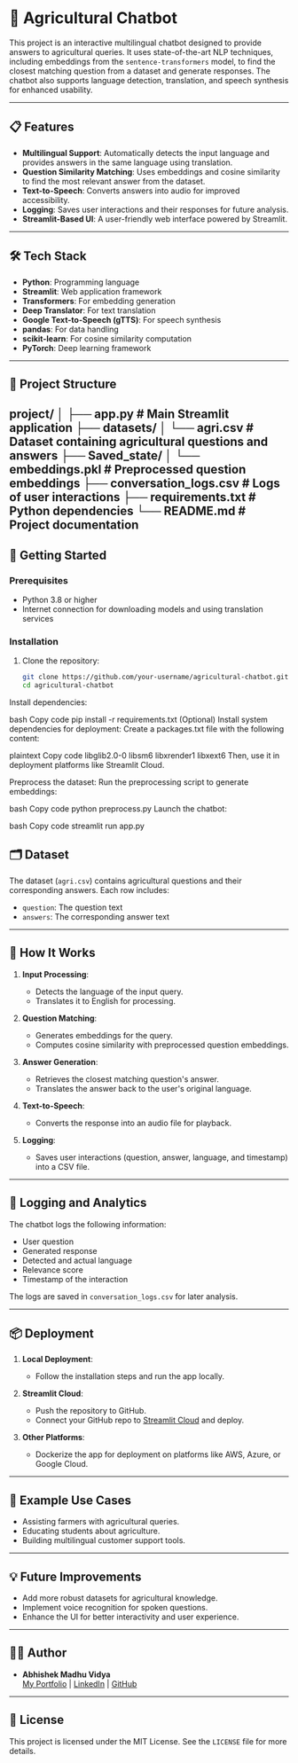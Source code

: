 # 🌾 Agricultural Chatbot

This project is an interactive multilingual chatbot designed to provide answers to agricultural queries. It uses state-of-the-art NLP techniques, including embeddings from the `sentence-transformers` model, to find the closest matching question from a dataset and generate responses. The chatbot also supports language detection, translation, and speech synthesis for enhanced usability.

---

## 📋 Features

- **Multilingual Support**: Automatically detects the input language and provides answers in the same language using translation.
- **Question Similarity Matching**: Uses embeddings and cosine similarity to find the most relevant answer from the dataset.
- **Text-to-Speech**: Converts answers into audio for improved accessibility.
- **Logging**: Saves user interactions and their responses for future analysis.
- **Streamlit-Based UI**: A user-friendly web interface powered by Streamlit.

---

## 🛠️ Tech Stack

- **Python**: Programming language
- **Streamlit**: Web application framework
- **Transformers**: For embedding generation
- **Deep Translator**: For text translation
- **Google Text-to-Speech (gTTS)**: For speech synthesis
- **pandas**: For data handling
- **scikit-learn**: For cosine similarity computation
- **PyTorch**: Deep learning framework

---

## 📂 Project Structure

project/ │ ├── app.py # Main Streamlit application ├── datasets/ │ └── agri.csv # Dataset containing agricultural questions and answers ├── Saved_state/ │ └── embeddings.pkl # Preprocessed question embeddings ├── conversation_logs.csv # Logs of user interactions ├── requirements.txt # Python dependencies └── README.md # Project documentation
---

## 🚀 Getting Started

### Prerequisites
- Python 3.8 or higher
- Internet connection for downloading models and using translation services

### Installation

1. Clone the repository:
   ```bash
   git clone https://github.com/your-username/agricultural-chatbot.git
   cd agricultural-chatbot
Install dependencies:

bash
Copy code
pip install -r requirements.txt
(Optional) Install system dependencies for deployment: Create a packages.txt file with the following content:

plaintext
Copy code
libglib2.0-0
libsm6
libxrender1
libxext6
Then, use it in deployment platforms like Streamlit Cloud.

Preprocess the dataset: Run the preprocessing script to generate embeddings:

bash
Copy code
python preprocess.py
Launch the chatbot:

bash
Copy code
streamlit run app.py


## 🗂️ Dataset

The dataset (`agri.csv`) contains agricultural questions and their corresponding answers. Each row includes:
- `question`: The question text
- `answers`: The corresponding answer text

---

## 🤖 How It Works

1. **Input Processing**: 
   - Detects the language of the input query.
   - Translates it to English for processing.

2. **Question Matching**:
   - Generates embeddings for the query.
   - Computes cosine similarity with preprocessed question embeddings.

3. **Answer Generation**:
   - Retrieves the closest matching question's answer.
   - Translates the answer back to the user's original language.

4. **Text-to-Speech**:
   - Converts the response into an audio file for playback.

5. **Logging**:
   - Saves user interactions (question, answer, language, and timestamp) into a CSV file.

---

## 📝 Logging and Analytics

The chatbot logs the following information:
- User question
- Generated response
- Detected and actual language
- Relevance score
- Timestamp of the interaction

The logs are saved in `conversation_logs.csv` for later analysis.

---

## 📦 Deployment

1. **Local Deployment**:
   - Follow the installation steps and run the app locally.

2. **Streamlit Cloud**:
   - Push the repository to GitHub.
   - Connect your GitHub repo to [Streamlit Cloud](https://streamlit.io/cloud) and deploy.

3. **Other Platforms**:
   - Dockerize the app for deployment on platforms like AWS, Azure, or Google Cloud.

---

## 🔗 Example Use Cases

- Assisting farmers with agricultural queries.
- Educating students about agriculture.
- Building multilingual customer support tools.

---

## 💡 Future Improvements

- Add more robust datasets for agricultural knowledge.
- Implement voice recognition for spoken questions.
- Enhance the UI for better interactivity and user experience.

---

## 🧑‍💻 Author

- **Abhishek Madhu Vidya**  
  [My Portfolio](https://abhishek007-7.github.io/My_Portfolio/) | [LinkedIn](https://www.linkedin.com/in/abhishek-mv-2a1003109/) | [GitHub](https://github.com/Abhishek007-7)

---

## 📜 License

This project is licensed under the MIT License. See the `LICENSE` file for more details.
